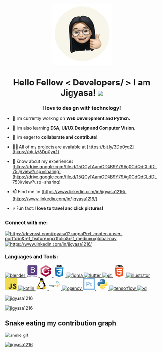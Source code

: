<p align="center">
    <img width="200" src="https://github.com/Kathryn-Jie/Kathryn-Jie/blob/main/kathryn.png">
</p>


<h1 align="center"> Hello Fellow < Developers/ > I am Jigyasa! <img src = "https://raw.githubusercontent.com/MartinHeinz/MartinHeinz/master/wave.gif" width = 30px> </h1>



<h3 align="center">I love to design with technology!</h3>


- 🔭 I’m currently working on **Web Development and Python.**

- 🌱 I’m also learning **DSA, UI/UX Design and Computer Vision.**

- 🤝 I’m eager to **collaborate and contribute!**

- 👨‍💻 All of my projects are available at [https://bit.ly/3Dp0yq2](https://bit.ly/3Dp0yq2)

- 📄 Know about my experiences [https://drive.google.com/file/d/15QCyTAamOD4B9Y79Ag0CdQdCLdDL750j/view?usp=sharing](https://drive.google.com/file/d/15QCyTAamOD4B9Y79Ag0CdQdCLdDL750j/view?usp=sharing)

- 📫 Find me on [https://www.linkedin.com/in/jigyasa1216/](https://www.linkedin.com/in/jigyasa1216/)

- ⚡ Fun fact: **I love to travel and click pictures!**

<h3 align="left">Connect with me:</h3>
<p align="left">
<a href="https://dev.to/jigyasa1216" target="blank"><img align="center" src="https://cdn.jsdelivr.net/npm/simple-icons@3.0.1/icons/dev-dot-to.svg" alt="https://devpost.com/jigyasa12nagpal?ref_content=user-portfolio&ref_feature=portfolio&ref_medium=global-nav" height="30" width="40" /></a>
<a href="https://linkedin.com/in/https://www.linkedin.com/in/jigyasa1216/" target="blank"><img align="center" src="https://raw.githubusercontent.com/rahuldkjain/github-profile-readme-generator/master/src/images/icons/Social/linked-in-alt.svg" alt="https://www.linkedin.com/in/jigyasa1216/" height="30" width="40" /></a>
</p>

<h3 align="left">Languages and Tools:</h3>
<p align="left"> <a href="https://www.blender.org/" target="_blank"> <img src="https://download.blender.org/branding/community/blender_community_badge_white.svg" alt="blender" width="40" height="40"/> </a> <a href="https://getbootstrap.com" target="_blank"> <img src="https://raw.githubusercontent.com/devicons/devicon/master/icons/bootstrap/bootstrap-plain-wordmark.svg" alt="bootstrap" width="40" height="40"/> </a> <a href="https://www.w3schools.com/cpp/" target="_blank"> <img src="https://raw.githubusercontent.com/devicons/devicon/master/icons/cplusplus/cplusplus-original.svg" alt="cplusplus" width="40" height="40"/> </a> <a href="https://www.w3schools.com/css/" target="_blank"> <img src="https://raw.githubusercontent.com/devicons/devicon/master/icons/css3/css3-original-wordmark.svg" alt="css3" width="40" height="40"/> </a> <a href="https://www.figma.com/" target="_blank"> <img src="https://www.vectorlogo.zone/logos/figma/figma-icon.svg" alt="figma" width="40" height="40"/> </a> <a href="https://flutter.dev" target="_blank"> <img src="https://www.vectorlogo.zone/logos/flutterio/flutterio-icon.svg" alt="flutter" width="40" height="40"/> </a> <a href="https://git-scm.com/" target="_blank"> <img src="https://www.vectorlogo.zone/logos/git-scm/git-scm-icon.svg" alt="git" width="40" height="40"/> </a> <a href="https://www.w3.org/html/" target="_blank"> <img src="https://raw.githubusercontent.com/devicons/devicon/master/icons/html5/html5-original-wordmark.svg" alt="html5" width="40" height="40"/> </a> <a href="https://www.adobe.com/in/products/illustrator.html" target="_blank"> <img src="https://www.vectorlogo.zone/logos/adobe_illustrator/adobe_illustrator-icon.svg" alt="illustrator" width="40" height="40"/> </a> <a href="https://developer.mozilla.org/en-US/docs/Web/JavaScript" target="_blank"> <img src="https://raw.githubusercontent.com/devicons/devicon/master/icons/javascript/javascript-original.svg" alt="javascript" width="40" height="40"/> </a> <a href="https://kotlinlang.org" target="_blank"> <img src="https://www.vectorlogo.zone/logos/kotlinlang/kotlinlang-icon.svg" alt="kotlin" width="40" height="40"/> </a> <a href="https://www.linux.org/" target="_blank"> <img src="https://raw.githubusercontent.com/devicons/devicon/master/icons/linux/linux-original.svg" alt="linux" width="40" height="40"/> </a> <a href="https://www.mysql.com/" target="_blank"> <img src="https://raw.githubusercontent.com/devicons/devicon/master/icons/mysql/mysql-original-wordmark.svg" alt="mysql" width="40" height="40"/> </a> <a href="https://opencv.org/" target="_blank"> <img src="https://www.vectorlogo.zone/logos/opencv/opencv-icon.svg" alt="opencv" width="40" height="40"/> </a> <a href="https://www.photoshop.com/en" target="_blank"> <img src="https://raw.githubusercontent.com/devicons/devicon/master/icons/photoshop/photoshop-line.svg" alt="photoshop" width="40" height="40"/> </a> <a href="https://www.python.org" target="_blank"> <img src="https://raw.githubusercontent.com/devicons/devicon/master/icons/python/python-original.svg" alt="python" width="40" height="40"/> </a> <a href="https://www.tensorflow.org" target="_blank"> <img src="https://www.vectorlogo.zone/logos/tensorflow/tensorflow-icon.svg" alt="tensorflow" width="40" height="40"/> </a> <a href="https://www.adobe.com/products/xd.html" target="_blank"> <img src="https://cdn.worldvectorlogo.com/logos/adobe-xd.svg" alt="xd" width="40" height="40"/> </a> </p>

<p><img align="center" src="https://github-readme-stats.vercel.app/api/top-langs?username=jigyasa1216&show_icons=true&locale=en&layout=compact" alt="jigyasa1216" /></p>

<p><img align="center" src="https://github-readme-streak-stats.herokuapp.com/?user=jigyasa1216&" alt="jigyasa1216" /></p>

## Snake eating my contribution graph
![snake gif](https://github.com/jigyasa1216/jigyasa1216/blob/output/github-contribution-grid-snake.gif)


<p align="left"> <a href="https://github.com/ryo-ma/github-profile-trophy"><img src="https://github-profile-trophy.vercel.app/?username=jigyasa1216" alt="jigyasa1216" /></a> </p>
